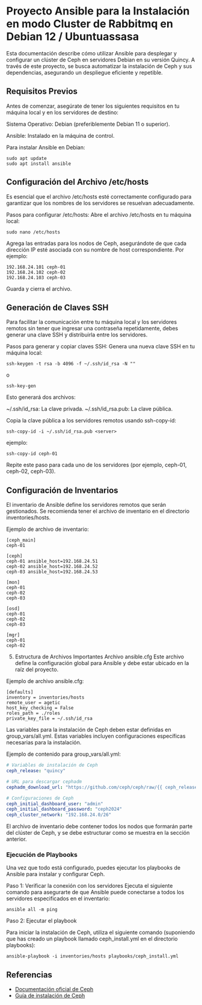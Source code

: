 # Proyecto Ansible para la Instalación en modo Cluster de Rabbitmq en Debian 12 / Ubuntuassasa
Esta documentación describe cómo utilizar Ansible para desplegar y configurar un clúster de Ceph en servidores Debian en su versión Quincy. A través de este proyecto, se busca automatizar la instalación de Ceph y sus dependencias, asegurando un despliegue eficiente y repetible.

## Requisitos Previos

Antes de comenzar, asegúrate de tener los siguientes requisitos en tu máquina local y en los servidores de destino:

Sistema Operativo: Debian (preferiblemente Debian 11 o superior).

Ansible: Instalado en la máquina de control.

Para instalar Ansible en Debian:

```
sudo apt update
sudo apt install ansible
```

## Configuración del Archivo /etc/hosts

Es esencial que el archivo /etc/hosts esté correctamente configurado para garantizar que los nombres de los servidores se resuelvan adecuadamente.

Pasos para configurar /etc/hosts:
Abre el archivo /etc/hosts en tu máquina local:

```
sudo nano /etc/hosts
```

Agrega las entradas para los nodos de Ceph, asegurándote de que cada dirección IP esté asociada con su nombre de host correspondiente. Por ejemplo:

```
192.168.24.101 ceph-01
192.168.24.102 ceph-02
192.168.24.103 ceph-03
```

Guarda y cierra el archivo.

## Generación de Claves SSH
Para facilitar la comunicación entre tu máquina local y los servidores remotos sin tener que ingresar una contraseña repetidamente, debes generar una clave SSH y distribuirla entre los servidores.

Pasos para generar y copiar claves SSH:
Genera una nueva clave SSH en tu máquina local:

```
ssh-keygen -t rsa -b 4096 -f ~/.ssh/id_rsa -N ""
```

o 

```
ssh-key-gen
```

Esto generará dos archivos:

~/.ssh/id_rsa: La clave privada.
~/.ssh/id_rsa.pub: La clave pública.

Copia la clave pública a los servidores remotos usando ssh-copy-id:

```
ssh-copy-id -i ~/.ssh/id_rsa.pub <server>
```

ejemplo:

```
ssh-copy-id ceph-01
```

Repite este paso para cada uno de los servidores (por ejemplo, ceph-01, ceph-02, ceph-03).

## Configuración de Inventarios

El inventario de Ansible define los servidores remotos que serán gestionados. Se recomienda tener el archivo de inventario en el directorio inventories/hosts.

Ejemplo de archivo de inventario:

```
[ceph_main]
ceph-01

[ceph]
ceph-01 ansible_host=192.168.24.51
ceph-02 ansible_host=192.168.24.52
ceph-03 ansible_host=192.168.24.53

[mon]
ceph-01
ceph-02
ceph-03

[osd]
ceph-01
ceph-02
ceph-03

[mgr]
ceph-01
ceph-02
```

5. Estructura de Archivos Importantes
Archivo ansible.cfg
Este archivo define la configuración global para Ansible y debe estar ubicado en la raíz del proyecto.

Ejemplo de archivo ansible.cfg:

```
[defaults]
inventory = inventories/hosts
remote_user = agetic
host_key_checking = False
roles_path = ./roles
private_key_file = ~/.ssh/id_rsa
```

Las variables para la instalación de Ceph deben estar definidas en group_vars/all.yml. Estas variables incluyen configuraciones específicas necesarias para la instalación.

Ejemplo de contenido para group_vars/all.yml:

```yaml
# Variables de instalación de Ceph
ceph_release: "quincy"

# URL para descargar cephadm
cephadm_download_url: "https://github.com/ceph/ceph/raw/{{ ceph_release }}/cephadm"

# Configuraciones de Ceph
ceph_initial_dashboard_user: "admin"
ceph_initial_dashboard_password: "ceph2024"
ceph_cluster_network: "192.168.24.0/26"
```

El archivo de inventario debe contener todos los nodos que formarán parte del clúster de Ceph, y se debe estructurar como se muestra en la sección anterior.

### Ejecución de Playbooks
Una vez que todo está configurado, puedes ejecutar los playbooks de Ansible para instalar y configurar Ceph.

Paso 1: Verificar la conexión con los servidores
Ejecuta el siguiente comando para asegurarte de que Ansible puede conectarse a todos los servidores especificados en el inventario:

```
ansible all -m ping
```

Paso 2: Ejecutar el playbook

Para iniciar la instalación de Ceph, utiliza el siguiente comando (suponiendo que has creado un playbook llamado ceph_install.yml en el directorio playbooks):

```
ansible-playbook -i inventories/hosts playbooks/ceph_install.yml
```

## Referencias

- [Documentación oficial de Ceph](https://docs.ceph.com/en/squid/)
- [Guía de instalación de Ceph](https://docs.ceph.com/en/latest/cephadm/install/)
